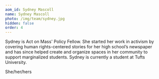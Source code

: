 ```yaml
---
aom_id: Sydney Mascoll
name: Sydney Mascoll
photo: /img/team/sydney.jpg
hidden: false
order: 4
---
```

Sydney is Act on Mass' Policy Fellow. She started her work in activism by covering human rights-centered stories for her high school’s newspaper and has since helped create and organize spaces in her community to support marginalized students. Sydney is currently a student at Tufts University.



She/her/hers